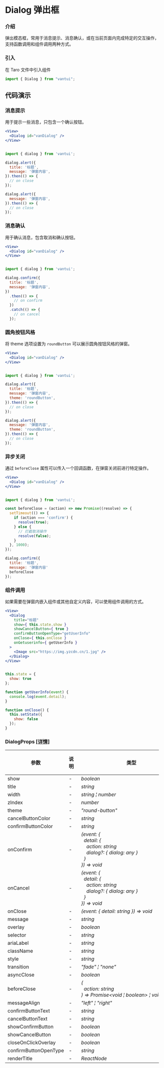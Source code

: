 # Dialog 弹出框

### 介绍

弹出模态框，常用于消息提示、消息确认，或在当前页面内完成特定的交互操作，支持函数调用和组件调用两种方式。

### 引入

在 Taro 文件中引入组件

```js
import { Dialog } from "vantui"; 
```

## 代码演示

### 消息提示

用于提示一些消息，只包含一个确认按钮。

```jsx
<View>
  <Dialog id="vanDialog" />
</View>
 
```

```javascript
import { dialog } from 'vantui';

dialog.alert({
  title: '标题',
  message: '弹窗内容',
}).then(() => {
  // on close
});

dialog.alert({
  message: '弹窗内容',
}).then(() => {
  // on close
});
```

### 消息确认

用于确认消息，包含取消和确认按钮。

```jsx
<View>
  <Dialog id="vanDialog" />
</View>
 
```

```javascript
import { dialog } from 'vantui';

dialog.confirm({
  title: '标题',
  message: '弹窗内容',
})
  .then(() => {
    // on confirm
  })
  .catch(() => {
    // on cancel
  });
```

### 圆角按钮风格

将 theme 选项设置为 `roundButton` 可以展示圆角按钮风格的弹窗。

```jsx
<View>
  <Dialog id="vanDialog" />
</View>
 
```

```javascript
import { dialog } from 'vantui';

dialog.alert({
  title: '标题',
  message: '弹窗内容',
  theme: 'roundButton',
}).then(() => {
  // on close
});

dialog.alert({
  message: '弹窗内容',
  theme: 'roundButton',
}).then(() => {
  // on close
});
```

### 异步关闭

通过 `beforeClose` 属性可以传入一个回调函数，在弹窗关闭前进行特定操作。

```jsx
<View>
  <Dialog id="vanDialog" />
</View>
 
```

```javascript
import { dialog } from 'vantui';

const beforeClose = (action) => new Promise((resolve) => {
  setTimeout(() => {
    if (action === 'confirm') {
      resolve(true);
    } else {
      // 拦截取消操作
      resolve(false);
    }
  }, 1000);
});

dialog.confirm({
  title: '标题',
  message: '弹窗内容'
  beforeClose
});
```

### 组件调用

如果需要在弹窗内嵌入组件或其他自定义内容，可以使用组件调用的方式。

```jsx
<View>
  <Dialog
    title="标题"
    show={ this.state.show }
    showCancelButton={ true }
    confirmButtonOpenType="getUserInfo"
    onClose={ this.onClose }
    onGetuserinfo={ getUserInfo }
  >
    <Image src="https://img.yzcdn.cn/1.jpg" />
  </Dialog>
</View>
 
```

```js
this.state = {
  show: true
};

function getUserInfo(event) {
  console.log(event.detail);
}

function onClose() {
  this.setState({
    show: false
  });
} 
```
### DialogProps [[详情]](https://github.com/AntmJS/vantui/tree/main/packages/vantui/types/dialog.d.ts)   

| 参数 | 说明 | 类型 | 默认值 | 必填 |
| --- | --- | --- | --- | --- |
| show | - | _&nbsp;&nbsp;boolean<br/>_ | - | `false` |
| title | - | _&nbsp;&nbsp;string<br/>_ | - | `false` |
| width | - | _&nbsp;&nbsp;string&nbsp;&brvbar;&nbsp;number<br/>_ | - | `false` |
| zIndex | - | _&nbsp;&nbsp;number<br/>_ | - | `false` |
| theme | - | _&nbsp;&nbsp;"round-button"<br/>_ | - | `false` |
| cancelButtonColor | - | _&nbsp;&nbsp;string<br/>_ | - | `false` |
| confirmButtonColor | - | _&nbsp;&nbsp;string<br/>_ | - | `false` |
| onConfirm | - | _&nbsp;&nbsp;(event:&nbsp;{<br/>&nbsp;&nbsp;&nbsp;&nbsp;detail:&nbsp;{<br/>&nbsp;&nbsp;&nbsp;&nbsp;&nbsp;&nbsp;action:&nbsp;string<br/>&nbsp;&nbsp;&nbsp;&nbsp;&nbsp;&nbsp;dialog?:&nbsp;{&nbsp;dialog:&nbsp;any&nbsp;}<br/>&nbsp;&nbsp;&nbsp;&nbsp;}<br/>&nbsp;&nbsp;})&nbsp;=>&nbsp;void<br/>_ | - | `false` |
| onCancel | - | _&nbsp;&nbsp;(event:&nbsp;{<br/>&nbsp;&nbsp;&nbsp;&nbsp;detail:&nbsp;{<br/>&nbsp;&nbsp;&nbsp;&nbsp;&nbsp;&nbsp;action:&nbsp;string<br/>&nbsp;&nbsp;&nbsp;&nbsp;&nbsp;&nbsp;dialog?:&nbsp;{&nbsp;dialog:&nbsp;any&nbsp;}<br/>&nbsp;&nbsp;&nbsp;&nbsp;}<br/>&nbsp;&nbsp;})&nbsp;=>&nbsp;void<br/>_ | - | `false` |
| onClose | - | _&nbsp;&nbsp;(event:&nbsp;{&nbsp;detail:&nbsp;string&nbsp;})&nbsp;=>&nbsp;void<br/>_ | - | `false` |
| message | - | _&nbsp;&nbsp;string<br/>_ | - | `false` |
| overlay | - | _&nbsp;&nbsp;boolean<br/>_ | - | `false` |
| selector | - | _&nbsp;&nbsp;string<br/>_ | - | `false` |
| ariaLabel | - | _&nbsp;&nbsp;string<br/>_ | - | `false` |
| className | - | _&nbsp;&nbsp;string<br/>_ | - | `false` |
| style | - | _&nbsp;&nbsp;string<br/>_ | - | `false` |
| transition | - | _&nbsp;&nbsp;"fade"&nbsp;&brvbar;&nbsp;"none"<br/>_ | - | `false` |
| asyncClose | - | _&nbsp;&nbsp;boolean<br/>_ | - | `false` |
| beforeClose | - | _&nbsp;&nbsp;(<br/>&nbsp;&nbsp;&nbsp;&nbsp;action:&nbsp;string<br/>&nbsp;&nbsp;)&nbsp;=>&nbsp;Promise<void&nbsp;&brvbar;&nbsp;boolean>&nbsp;&brvbar;&nbsp;void&nbsp;&brvbar;&nbsp;boolean<br/>_ | - | `false` |
| messageAlign | - | _&nbsp;&nbsp;"left"&nbsp;&brvbar;&nbsp;"right"<br/>_ | - | `false` |
| confirmButtonText | - | _&nbsp;&nbsp;string<br/>_ | - | `false` |
| cancelButtonText | - | _&nbsp;&nbsp;string<br/>_ | - | `false` |
| showConfirmButton | - | _&nbsp;&nbsp;boolean<br/>_ | - | `false` |
| showCancelButton | - | _&nbsp;&nbsp;boolean<br/>_ | - | `false` |
| closeOnClickOverlay | - | _&nbsp;&nbsp;boolean<br/>_ | - | `false` |
| confirmButtonOpenType | - | _&nbsp;&nbsp;string<br/>_ | - | `false` |
| renderTitle | - | _&nbsp;&nbsp;ReactNode<br/>_ | - | `false` |

